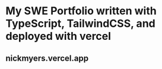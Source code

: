 # My SWE Portfolio written with TypeScript, TailwindCSS, and deployed with vercel

## nickmyers.vercel.app
